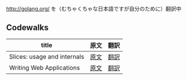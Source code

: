 
http://golang.org/ を（むちゃくちゃな日本語ですが自分のために）翻訳中

## Codewalks
title | 原文 | 翻訳
------|-----|-----
Slices: usage and internals | [原文](http://golang.org/doc/articles/slices_usage_and_internals.html) | [翻訳](https://github.com/kwmt/golangwiki/wiki/GoLang_Slices_usage_and_internals)  
Writing Web Applications | [原文](http://golang.org/doc/articles/wiki/) | [翻訳](https://github.com/kwmt/golangwiki/wiki/GoLang_Writing_Web_Applications)

